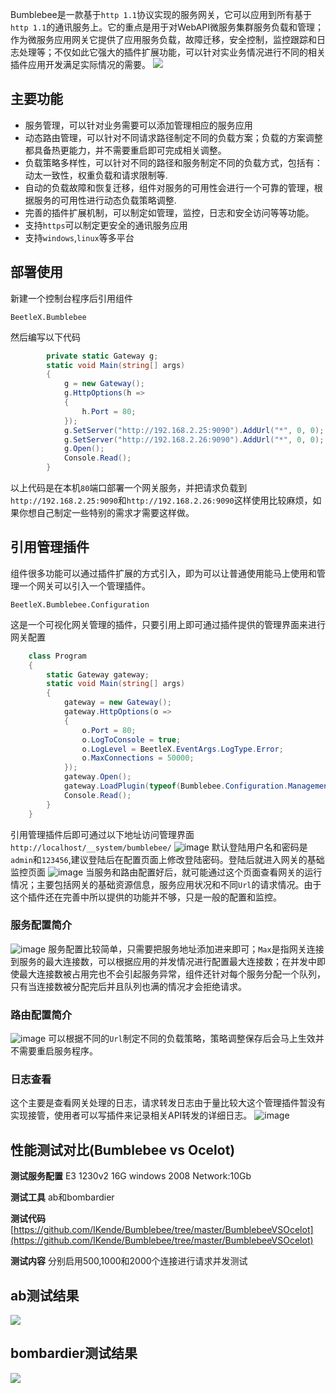 Bumblebee是一款基于`http 1.1`协议实现的服务网关，它可以应用到所有基于`http 1.1`的通讯服务上。它的重点是用于对WebAPI微服务集群服务负载和管理；作为微服务应用网关它提供了应用服务负载，故障迁移，安全控制，监控跟踪和日志处理等；不仅如此它强大的插件扩展功能，可以针对实业务情况进行不同的相关插件应用开发满足实际情况的需要。
![](https://i.imgur.com/uIb9y7I.jpg)
## 主要功能
- 服务管理，可以针对业务需要可以添加管理相应的服务应用
- 动态路由管理，可以针对不同请求路径制定不同的负载方案；负载的方案调整都具备热更能力，并不需要重启即可完成相关调整。
- 负载策略多样性，可以针对不同的路径和服务制定不同的负载方式，包括有：动太一致性，权重负载和请求限制等.
- 自动的负载故障和恢复迁移，组件对服务的可用性会进行一个可靠的管理，根据服务的可用性进行动态负载策略调整.
- 完善的插件扩展机制，可以制定如管理，监控，日志和安全访问等等功能。
- 支持`https`可以制定更安全的通讯服务应用
- 支持`windows`,`linux`等多平台
## 部署使用
 新建一个控制台程序后引用组件
```
BeetleX.Bumblebee
```
然后编写以下代码
``` csharp
        private static Gateway g;
        static void Main(string[] args)
        {
            g = new Gateway();
            g.HttpOptions(h =>
            {
                h.Port = 80;
            });
            g.SetServer("http://192.168.2.25:9090").AddUrl("*", 0, 0);
            g.SetServer("http://192.168.2.26:9090").AddUrl("*", 0, 0);
            g.Open();
            Console.Read();
        }
```
以上代码是在本机`80`端口部署一个网关服务，并把请求负载到`http://192.168.2.25:9090`和`http://192.168.2.26:9090`这样使用比较麻烦，如果你想自己制定一些特别的需求才需要这样做。
## 引用管理插件
组件很多功能可以通过插件扩展的方式引入，即为可以让普通使用能马上使用和管理一个网关可以引入一个管理插件。
```
BeetleX.Bumblebee.Configuration
```
这是一个可视化网关管理的插件，只要引用上即可通过插件提供的管理界面来进行网关配置
``` csharp
    class Program
    {
        static Gateway gateway;
        static void Main(string[] args)
        {
            gateway = new Gateway();
            gateway.HttpOptions(o =>
            {
                o.Port = 80;
                o.LogToConsole = true;
                o.LogLevel = BeetleX.EventArgs.LogType.Error;
                o.MaxConnections = 50000;
            });
            gateway.Open();
            gateway.LoadPlugin(typeof(Bumblebee.Configuration.Management).Assembly);
            Console.Read();
        }
    }
```
引用管理插件后即可通过以下地址访问管理界面`http://localhost/__system/bumblebee/`
![image](https://user-images.githubusercontent.com/2564178/65813120-57f58c00-e203-11e9-9dfb-2f0a3c1dd6de.png)
默认登陆用户名和密码是`admin`和`123456`,建议登陆后在配置页面上修改登陆密码。登陆后就进入网关的基础监控页面
![image](https://user-images.githubusercontent.com/2564178/65813143-a30f9f00-e203-11e9-9861-fcc5acebe323.png)
当服务和路由配置好后，就可能通过这个页面查看网关的运行情况；主要包括网关的基础资源信息，服务应用状况和不同`Url`的请求情况。由于这个插件还在完善中所以提供的功能并不够，只是一般的配置和监控。
### 服务配置简介
![image](https://user-images.githubusercontent.com/2564178/65813190-43fe5a00-e204-11e9-82fd-8ae273fc6f62.png)
服务配置比较简单，只需要把服务地址添加进来即可；`Max`是指网关连接到服务的最大连接数，可以根据应用的并发情况进行配置最大连接数；在并发中即使最大连接数被占用完也不会引起服务异常，组件还针对每个服务分配一个队列，只有当连接数被分配完后并且队列也满的情况才会拒绝请求。
### 路由配置简介
![image](https://user-images.githubusercontent.com/2564178/65813269-9ee48100-e205-11e9-96ae-823b8a7b4052.png)
可以根据不同的`Url`制定不同的负载策略，策略调整保存后会马上生效并不需要重启服务程序。
### 日志查看
这个主要是查看网关处理的日志，请求转发日志由于量比较大这个管理插件暂没有实现接管，使用者可以写插件来记录相关API转发的详细日志。
![image](https://user-images.githubusercontent.com/2564178/65813304-2631f480-e206-11e9-8a06-a799edcba51c.png)
## 性能测试对比(Bumblebee vs Ocelot)
**测试服务配置** E3 1230v2 16G windows 2008  Network:10Gb

**测试工具** ab和bombardier

**测试代码** [https://github.com/IKende/Bumblebee/tree/master/BumblebeeVSOcelot](https://github.com/IKende/Bumblebee/tree/master/BumblebeeVSOcelot)


**测试内容** 分别启用500,1000和2000个连接进行请求并发测试

## ab测试结果
![](https://i.imgur.com/rE97kRQ.png)
## bombardier测试结果
![](https://i.imgur.com/6BfQVjo.png)
